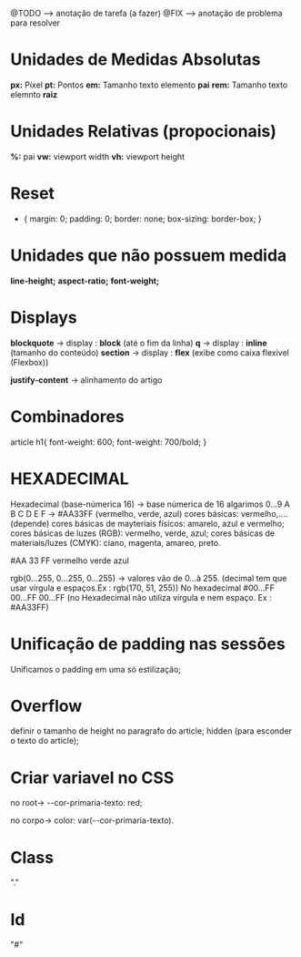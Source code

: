 @TODO --> anotação de tarefa (a fazer)
@FIX --> anotação de problema para resolver

# Unidades de Medidas Absolutas

**px:** Píxel
**pt:** Pontos
**em:** Tamanho texto elemento **pai** <!--normalmente utilizado em Textos e imagens-->
**rem:** Tamanho texto elemnto **raiz**

# Unidades Relativas (propocionais)

**%:** pai
**vw:** viewport width
**vh:** viewport height

# Reset <!--mini reset-->

* {
    margin: 0;
    padding: 0;
    border: none;
    box-sizing: border-box; <!-- box-sizing: como o CSS calcula o tamanho doselementos-->
}

# Unidades que não possuem medida

<!-- Alguns valores não tem unidades de medidas -->
**line-height;**
**aspect-ratio;**
**font-weight;**

# Displays

<!--faz com que os elementos se comportem como "blocos cheios,ocupando 100% da largura disponivel do elemento pai-->
<!--Alguns elementos tem display: inline (a, img, spam)-->
**blockquote** -> display : **block** (até o fim da linha)
**q** -> display : **inline** (tamanho do conteúdo)
**section** -> display : **flex** (exibe como caixa flexivel (Flexbox)) <!--aplicado sempre ao elemento pai-->
<!-- Flexbox tem várias propriedades que trabalham junto -->
**justify-content** -> alinhamento do artigo

# Combinadores

<!-- Especificar seletores (chamar a tag), sem a necessidade de class -->
article h1{
    font-weight: 600; <!--Demi-bold (quase negrito) -->
    font-weight: 700/bold; <!--bold (negrito) -->
}
<!-- h1 descendente do article (através do espaço "article/ /h1")-->

# HEXADECIMAL

Hexadecimal (base-númerica 16) -> base númerica de 16 algarimos
0...9 A B C D E F -> #AA33FF (vermelho, verde, azul)
cores básicas: vermelho,....(depende)
cores básicas de mayteriais físicos: amarelo, azul e vermelho;
cores básicas de luzes (RGB): vermelho, verde, azul;
cores básicas de materiais/luzes (CMYK): ciano, magenta, amareo, preto.

#AA         33          FF
vermelho    verde       azul

rgb(0...255, 0...255, 0...255) -> valores vão de 0...à 255. (decimal tem que usar vírgula e espaços.Ex : rgb(170, 51, 255))
No hexadecimal #00...FF 00...FF 00...FF (no Hexadecimal não utiliza virgula e nem espaço. Ex : #AA33FF)

# Unificação de padding nas sessões

Unificamos o padding em uma só estilização;

# Overflow

definir o tamanho de height no paragrafo do article;
hidden (para esconder o texto do article);

# Criar variavel no CSS

no root-> --cor-primaria-texto: red;

no corpo-> color: var(--cor-primaria-texto).

# Class
"."

# Id
"#"


